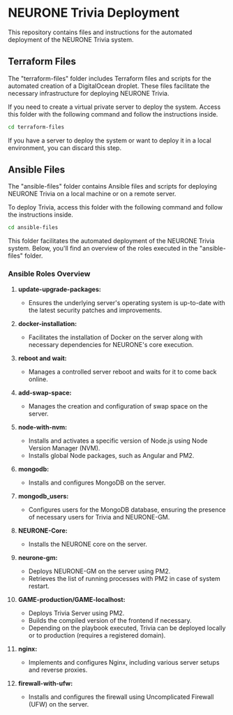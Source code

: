 # NEURONE Trivia Deployment

This repository contains files and instructions for the automated deployment of the NEURONE Trivia system.

## Terraform Files

The "terraform-files" folder includes Terraform files and scripts for the automated creation of a DigitalOcean droplet. These files facilitate the necessary infrastructure for deploying NEURONE Trivia.

If you need to create a virtual private server to deploy the system. Access this folder with the following command and follow the instructions inside.

```bash
cd terraform-files
```
If you have a server to deploy the system or want to deploy it in a local environment, you can discard this step. 


## Ansible Files

The "ansible-files" folder contains Ansible files and scripts for deploying NEURONE Trivia on a local machine or on a remote server.

To deploy Trivia, access this folder with the following command and follow the instructions inside.

```bash
cd ansible-files
```


This folder facilitates the automated deployment of the NEURONE Trivia system. Below, you'll find an overview of the roles executed in the "ansible-files" folder.

### Ansible Roles Overview

1. **update-upgrade-packages:**
   - Ensures the underlying server's operating system is up-to-date with the latest security patches and improvements.

2. **docker-installation:**
   - Facilitates the installation of Docker on the server along with necessary dependencies for NEURONE's core execution.

3. **reboot and wait:**
   - Manages a controlled server reboot and waits for it to come back online.

4. **add-swap-space:**
   - Manages the creation and configuration of swap space on the server.

5. **node-with-nvm:**
   - Installs and activates a specific version of Node.js using Node Version Manager (NVM).
   - Installs global Node packages, such as Angular and PM2.

6. **mongodb:**
   - Installs and configures MongoDB on the server.

7. **mongodb_users:**
   - Configures users for the MongoDB database, ensuring the presence of necessary users for Trivia and NEURONE-GM.

8. **NEURONE-Core:**
   - Installs the NEURONE core on the server.

9. **neurone-gm:**
   - Deploys NEURONE-GM on the server using PM2.
   - Retrieves the list of running processes with PM2 in case of system restart.

10. **GAME-production/GAME-localhost:**
    - Deploys Trivia Server using PM2.
    - Builds the compiled version of the frontend if necessary.
    - Depending on the playbook executed, Trivia can be deployed locally or to production (requires a registered domain).

11. **nginx:**
    - Implements and configures Nginx, including various server setups and reverse proxies.

12. **firewall-with-ufw:**
    - Installs and configures the firewall using Uncomplicated Firewall (UFW) on the server.
